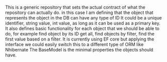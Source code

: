 This is a generic repository that sets the actual contract of what the repository can actually do. 
in this case I am defining that the object that represents the object in the DB can have any type of ID
It could be a unique identifier, string value, int value, as long as it can be used as a primary key.
It also defines basic functionality for each object that we should be able to do, for example find object by its ID
get all, find objects by filter, find the first value based on a filter.
It is currently using EF core but applying the interface we could easily switch this to a different type of ORM like Nhibernate
The BaseModel is the minimal properties the objects should have. 
